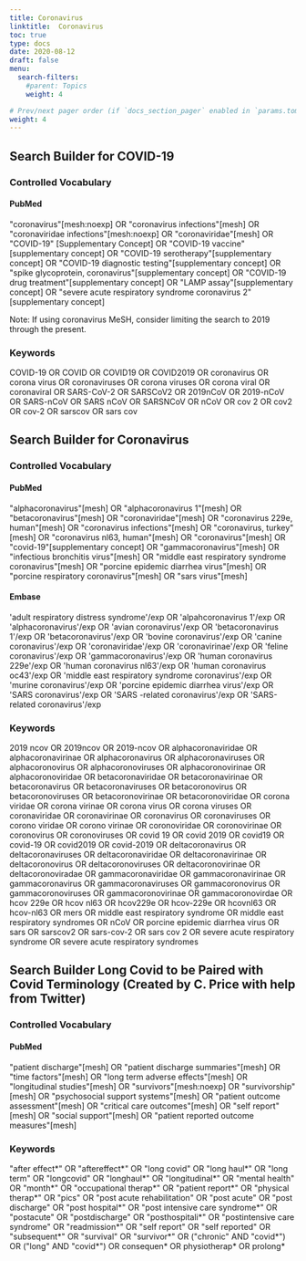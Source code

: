 ```yaml
---
title: Coronavirus
linktitle:  Coronavirus
toc: true
type: docs
date: 2020-08-12
draft: false
menu:
  search-filters:
    #parent: Topics
    weight: 4

# Prev/next pager order (if `docs_section_pager` enabled in `params.toml`)
weight: 4
---
```


## Search Builder for COVID-19

### Controlled Vocabulary

#### PubMed

"coronavirus"[mesh:noexp] OR "coronavirus infections"[mesh] OR "coronaviridae infections"[mesh:noexp] OR "coronaviridae"[mesh] OR "COVID-19" [Supplementary Concept] OR "COVID-19 vaccine"[supplementary concept] OR "COVID-19 serotherapy"[supplementary concept] OR "COVID-19 diagnostic testing"[supplementary concept] OR "spike glycoprotein, coronavirus"[supplementary concept] OR "COVID-19 drug treatment"[supplementary concept] OR "LAMP assay"[supplementary concept] OR "severe acute respiratory syndrome coronavirus 2"[supplementary concept]

Note: If using coronavirus MeSH, consider limiting the search to 2019 through the present.


### Keywords

COVID-19 OR COVID OR COVID19 OR COVID2019 OR coronavirus OR corona virus OR coronaviruses OR corona viruses OR corona viral OR coronaviral OR SARS-CoV-2 OR SARSCoV2 OR 2019nCoV OR 2019-nCoV OR SARS-nCoV OR SARS nCoV OR SARSNCoV OR nCoV OR cov 2 OR cov2 OR cov-2 OR sarscov OR sars cov

## Search Builder for Coronavirus

### Controlled Vocabulary

#### PubMed

"alphacoronavirus"[mesh] OR "alphacoronavirus 1"[mesh] OR "betacoronavirus"[mesh] OR "coronaviridae"[mesh] OR "coronavirus 229e, human"[mesh] OR "coronavirus infections"[mesh] OR "coronavirus, turkey"[mesh] OR "coronavirus nl63, human"[mesh] OR "coronavirus"[mesh] OR "covid-19"[supplementary concept] OR "gammacoronavirus"[mesh] OR "infectious bronchitis virus"[mesh] OR "middle east respiratory syndrome coronavirus"[mesh] OR "porcine epidemic diarrhea virus"[mesh] OR "porcine respiratory coronavirus"[mesh] OR "sars virus"[mesh]

#### Embase

'adult respiratory distress syndrome'/exp OR 'alpahcoronavirus 1'/exp OR 'alphacoronavirus'/exp OR 'avian coronavirus'/exp OR 'betacoronavirus 1'/exp OR 'betacoronavirus'/exp OR 'bovine coronavirus'/exp OR 'canine coronavirus'/exp OR 'coronaviridae'/exp OR 'coronavirinae'/exp OR 'feline coronavirus'/exp OR 'gammacoronavirus'/exp OR 'human coronavirus 229e'/exp OR 'human coronavirus nl63'/exp OR 'human coronavirus oc43'/exp OR 'middle east respiratory syndrome coronavirus'/exp OR 'murine coronavirus'/exp OR 'porcine epidemic diarrhea virus'/exp OR 'SARS coronavirus'/exp OR 'SARS -related coronavirus'/exp OR 'SARS-related coronavirus'/exp

### Keywords

2019 ncov OR 2019ncov OR 2019-ncov OR alphacoronaviridae OR alphacoronavirinae OR alphacoronavirus OR alphacoronaviruses OR alphacoronovirus OR alphacoronoviruses OR alphacoronovirinae OR alphacoronoviridae OR betacoronaviridae OR betacoronavirinae OR betacoronavirus OR betacoronaviruses OR betacoronovirus OR betacoronoviruses OR betacoronovirinae OR betacoronoviridae OR corona viridae OR corona virinae OR corona virus OR corona viruses OR coronaviridae OR coronavirinae OR coronavirus OR coronaviruses OR corono viridae OR corono virinae OR coronoviridae OR coronovirinae OR coronovirus OR coronoviruses OR covid 19 OR covid 2019 OR covid19 OR covid-19 OR covid2019 OR covid-2019 OR deltacoronavirus OR deltacoronaviruses OR deltacoronaviridae OR deltacoronavirinae OR deltacoronovirus OR deltacoronoviruses OR deltacoronovirinae OR deltacoronoviradae OR gammacoronaviridae OR gammacoronavirinae OR gammacoronavirus OR gammacoronaviruses OR gammacoronovirus OR gammacoronoviruses OR gammacoronovirinae OR gammacoronovirdae OR hcov 229e OR hcov nl63 OR hcov229e OR hcov-229e OR hcovnl63 OR hcov-nl63 OR mers OR middle east respiratory syndrome OR middle east respiratory syndromes OR nCoV OR porcine epidemic diarrhea virus OR sars OR sarscov2 OR sars-cov-2 OR sars cov 2 OR severe acute respiratory syndrome OR severe acute respiratory syndromes



## Search Builder Long Covid to be Paired with Covid Terminology (Created by C. Price with help from Twitter)

### Controlled Vocabulary

#### PubMed

"patient discharge"[mesh] OR "patient discharge summaries"[mesh] OR "time factors"[mesh] OR "long term adverse effects"[mesh] OR "longitudinal studies"[mesh] OR "survivors"[mesh:noexp] OR "survivorship"[mesh] OR "psychosocial support systems"[mesh] OR "patient outcome assessment"[mesh] OR "critical care outcomes"[mesh] OR "self report"[mesh] OR "social support"[mesh] OR "patient reported outcome measures"[mesh] 

### Keywords

"after effect*" OR "aftereffect*" OR "long covid" OR "long haul*" OR "long term" OR "longcovid" OR "longhaul*" OR "longitudinal*" OR "mental health" OR "month*" OR "occupational therap*" OR "patient report*" OR "physical therap*" OR "pics" OR "post acute rehabilitation" OR "post acute" OR "post discharge" OR "post hospital*" OR "post intensive care syndrome*" OR "postacute" OR "postdischarge" OR "posthospitali*" OR "postintensive care syndrome" OR "readmission*" OR "self report" OR "self reported" OR "subsequent*" OR "survival" OR "survivor*" OR ("chronic" AND "covid*") OR ("long" AND "covid*") OR consequen* OR physiotherap* OR prolong*

